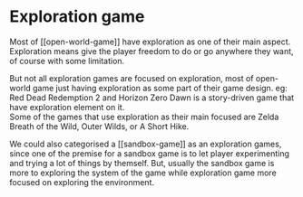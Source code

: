 # Exploration game

Most of [[open-world-game]] have exploration as one of their main aspect.  
Exploration means give the player freedom to do or go anywhere they want, of course with some limitation.

But not all exploration games are focused on exploration, most of open-world game just having exploration as some part of their game design. eg: Red Dead Redemption 2 and Horizon Zero Dawn is a story-driven game that have exploration element on it.  
Some of the games that use exploration as their main focused are Zelda Breath of the Wild, Outer Wilds, or A Short Hike.

We could also categorised a [[sandbox-game]] as an exploration games, since one of the premise for a sandbox game is to let player experimenting and trying a lot of things by themself. But, usually the sandbox game is more to exploring the system of the game while exploration game more focused on exploring the environment.